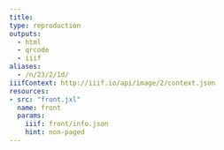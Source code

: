 ```yaml
---
title:
type: reproduction
outputs:
  - html
  - qrcode
  - iiif
aliases:
  - /n/23/2/1d/
iiifContext: http://iiif.io/api/image/2/context.json
resources:
- src: "front.jxl"
  name: front
  params:
    iiif: front/info.json
    hint: non-paged
---
```


